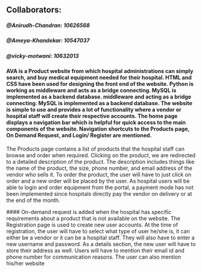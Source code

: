 ## Collaborators:
##### @Anirudh-Chandran: 10626568
##### @Ameya-Khandekar: 10547037
##### @vicky-motwani: 10632013

#### AVA is a Product website from which hospital administrations can simply search, and buy medical equipment needed for their hospital. HTML and CSS have been used for designing the front end of the website. Python is working as middleware and acts as a bridge connecting. MySQL is implemented as a backend database. middleware and acting as a bridge connecting. MySQL is implemented as a backend database. The website is simple to use and provides a lot of functionality where a vendor or hospital staff will create their respective accounts. The home page displays a navigation bar which is helpful for quick access to the main components of the website. Navigation shortcuts to the Products page, On Demand Request, and Login/ Register are mentioned.
The Products page contains a list of products that the hospital staff can browse and order when required. Clicking on the product, we are redirected to a detailed description of the product. The description includes things like the name of the product, the size, phone number, and email address of the vendor who sells it. To order the product, the user will have to just click on order and a new order will be placed by the user. As hospital users will be able to login and order equipment from the portal, a payment mode has not been implemented since hospitals directly pay the vendor on delivery or at the end of the month.

<Add More Info> #### On-demand request is added when the hospital has specific requirements about a product that is not available on the website. The Registration page is used to create new user accounts. At the time of registration, the user will have to select what type of user he/she is, it can either be a vendor or it can be a hospital staff. They will also have to enter a new username and password. As a details section, the new user will have to store their address as well. Users will have to mention their email id and phone number for communication reasons. The user can also mention his/her website
